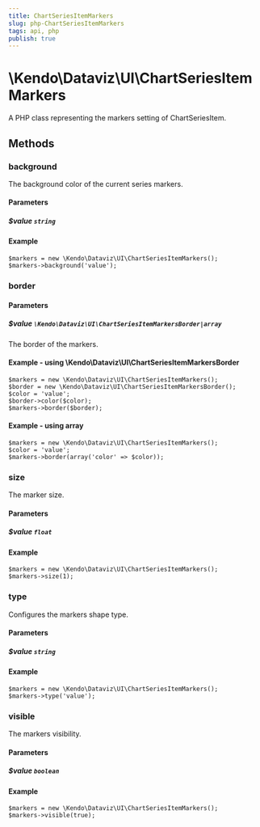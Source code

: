 ```yaml
---
title: ChartSeriesItemMarkers
slug: php-ChartSeriesItemMarkers
tags: api, php
publish: true
---
```


# \Kendo\Dataviz\UI\ChartSeriesItemMarkers

A PHP class representing the markers setting of ChartSeriesItem.


## Methods

### background
The background color of the current series markers.
#### Parameters

##### $value `string`



#### Example 
    $markers = new \Kendo\Dataviz\UI\ChartSeriesItemMarkers();
    $markers->background('value');

### border

#### Parameters

##### $value `\Kendo\Dataviz\UI\ChartSeriesItemMarkersBorder|array`

The border of the markers.


#### Example - using \Kendo\Dataviz\UI\ChartSeriesItemMarkersBorder

    $markers = new \Kendo\Dataviz\UI\ChartSeriesItemMarkers();
    $border = new \Kendo\Dataviz\UI\ChartSeriesItemMarkersBorder();
    $color = 'value';
    $border->color($color);
    $markers->border($border);

#### Example - using array

    $markers = new \Kendo\Dataviz\UI\ChartSeriesItemMarkers();
    $color = 'value';
    $markers->border(array('color' => $color));

### size
The marker size.
#### Parameters

##### $value `float`



#### Example 
    $markers = new \Kendo\Dataviz\UI\ChartSeriesItemMarkers();
    $markers->size(1);

### type
Configures the markers shape type.
#### Parameters

##### $value `string`



#### Example 
    $markers = new \Kendo\Dataviz\UI\ChartSeriesItemMarkers();
    $markers->type('value');

### visible
The markers visibility.
#### Parameters

##### $value `boolean`



#### Example 
    $markers = new \Kendo\Dataviz\UI\ChartSeriesItemMarkers();
    $markers->visible(true);

